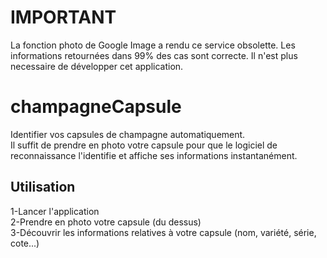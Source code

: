 IMPORTANT
================
La fonction photo de Google Image a rendu ce service obsolette.
Les informations retournées dans 99% des cas sont correcte. Il n'est plus necessaire de développer cet application.

champagneCapsule
================

Identifier vos capsules de champagne automatiquement.  
Il suffit de prendre en photo votre capsule pour que le logiciel de reconnaissance l'identifie et affiche ses informations instantanément.


Utilisation
--------------------
1-Lancer l'application  
2-Prendre en photo votre capsule (du dessus)  
3-Découvrir les informations relatives à votre capsule (nom, variété, série, cote...)  
